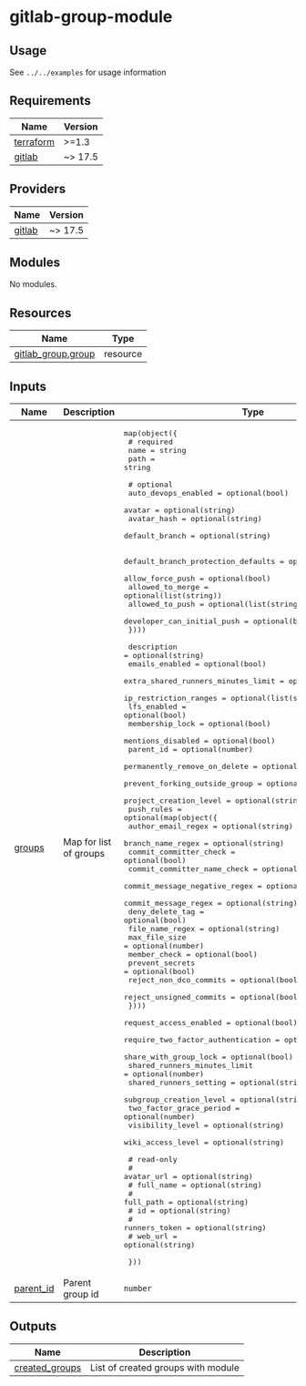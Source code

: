 # gitlab-group-module

## Usage

See `../../examples` for usage information

<!-- BEGIN_TF_DOCS -->
## Requirements

| Name | Version |
|------|---------|
| <a name="requirement_terraform"></a> [terraform](#requirement\_terraform) | >=1.3 |
| <a name="requirement_gitlab"></a> [gitlab](#requirement\_gitlab) | ~> 17.5 |

## Providers

| Name | Version |
|------|---------|
| <a name="provider_gitlab"></a> [gitlab](#provider\_gitlab) | ~> 17.5 |

## Modules

No modules.

## Resources

| Name | Type |
|------|------|
| [gitlab_group.group](https://registry.terraform.io/providers/gitlabhq/gitlab/latest/docs/resources/group) | resource |

## Inputs

| Name | Description | Type | Default | Required |
|------|-------------|------|---------|:--------:|
| <a name="input_groups"></a> [groups](#input\_groups) | Map for list of groups | <pre>map(object({<br>    # required<br>    name = string<br>    path = string<br><br>    # optional<br>    auto_devops_enabled = optional(bool)<br>    avatar              = optional(string)<br>    avatar_hash         = optional(string)<br>    default_branch      = optional(string)<br><br>    default_branch_protection_defaults = optional(map(object({<br>      allow_force_push           = optional(bool)<br>      allowed_to_merge           = optional(list(string))<br>      allowed_to_push            = optional(list(string))<br>      developer_can_initial_push = optional(bool)<br>    })))<br><br>    description                        = optional(string)<br>    emails_enabled                     = optional(bool)<br>    extra_shared_runners_minutes_limit = optional(number)<br>    ip_restriction_ranges              = optional(list(string))<br>    lfs_enabled                        = optional(bool)<br>    membership_lock                    = optional(bool)<br>    mentions_disabled                  = optional(bool)<br>    parent_id                          = optional(number)<br>    permanently_remove_on_delete       = optional(bool)<br>    prevent_forking_outside_group      = optional(bool)<br>    project_creation_level             = optional(string)<br>    push_rules = optional(map(object({<br>      author_email_regex            = optional(string)<br>      branch_name_regex             = optional(string)<br>      commit_committer_check        = optional(bool)<br>      commit_committer_name_check   = optional(bool)<br>      commit_message_negative_regex = optional(string)<br>      commit_message_regex          = optional(string)<br>      deny_delete_tag               = optional(bool)<br>      file_name_regex               = optional(string)<br>      max_file_size                 = optional(number)<br>      member_check                  = optional(bool)<br>      prevent_secrets               = optional(bool)<br>      reject_non_dco_commits        = optional(bool)<br>      reject_unsigned_commits       = optional(bool)<br>    })))<br>    request_access_enabled            = optional(bool)<br>    require_two_factor_authentication = optional(bool)<br>    share_with_group_lock             = optional(bool)<br>    shared_runners_minutes_limit      = optional(number)<br>    shared_runners_setting            = optional(string)<br>    subgroup_creation_level           = optional(string)<br>    two_factor_grace_period           = optional(number)<br>    visibility_level                  = optional(string)<br>    wiki_access_level                 = optional(string)<br><br>    # read-only<br>    # avatar_url    = optional(string)<br>    # full_name     = optional(string)<br>    # full_path     = optional(string)<br>    # id            = optional(string)<br>    # runners_token = optional(string)<br>    # web_url       = optional(string)<br><br>  }))</pre> | n/a | yes |
| <a name="input_parent_id"></a> [parent\_id](#input\_parent\_id) | Parent group id | `number` | `0` | no |

## Outputs

| Name | Description |
|------|-------------|
| <a name="output_created_groups"></a> [created\_groups](#output\_created\_groups) | List of created groups with module |
<!-- END_TF_DOCS -->
